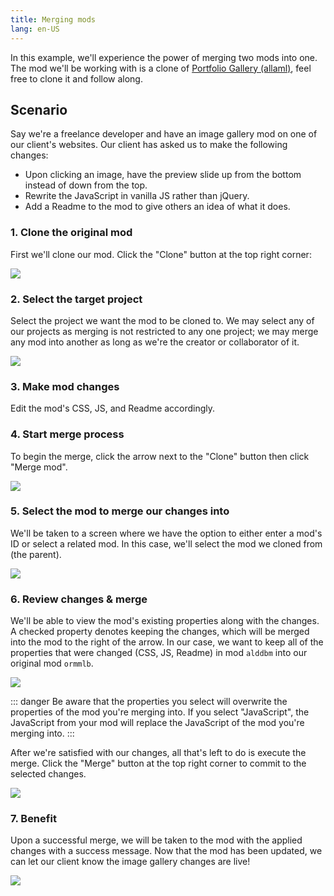 ```yaml
---
title: Merging mods
lang: en-US
---
```


In this example, we'll experience the power of merging two mods into one. The mod we'll be working with is a clone of [Portfolio Gallery (allaml)](https://anymod.com/mod/portfolio-gallery-allaml), feel free to clone it and follow along.

## Scenario

Say we're a freelance developer and have an image gallery mod on one of our client's websites. Our client has asked us to make the following changes:

- Upon clicking an image, have the preview slide up from the bottom instead of down from the top.
- Rewrite the JavaScript in vanilla JS rather than jQuery.
- Add a Readme to the mod to give others an idea of what it does.

### 1. Clone the original mod

First we'll clone our mod. Click the "Clone" button at the top right corner:

<img src="https://res.cloudinary.com/component/image/upload/v1562704535/examples/0-clone-mod.png">

### 2. Select the target project

Select the project we want the mod to be cloned to. We may select any of our projects as merging is not restricted to any one project; we may merge any mod into another as long as we're the creator or collaborator of it.

<img src="https://res.cloudinary.com/component/image/upload/v1562704535/examples/1-clone-mod.png">

### 3. Make mod changes

Edit the mod's CSS, JS, and Readme accordingly.

### 4. Start merge process

To begin the merge, click the arrow next to the "Clone" button then click "Merge mod".

<img src="https://res.cloudinary.com/component/image/upload/v1562704535/examples/2-merge-mod.png">

### 5. Select the mod to merge our changes into

We'll be taken to a screen where we have the option to either enter a mod's ID or select a related mod. In this case, we'll select the mod we cloned from (the parent).

<img src="https://res.cloudinary.com/component/image/upload/v1562704535/examples/3-select-mod.png">

### 6. Review changes & merge

We'll be able to view the mod's existing properties along with the changes. A checked property denotes keeping the changes, which will be merged into the mod to the right of the arrow. In our case, we want to keep all of the properties that were changed (CSS, JS, Readme) in mod `alddbm` into our original mod `ormmlb`.

<img src="https://res.cloudinary.com/component/image/upload/v1562704535/examples/4-merge-overview.png">

::: danger
Be aware that the properties you select will overwrite the properties of the mod you're merging into. If you select "JavaScript", the JavaScript from your mod will replace the JavaScript of the mod you're merging into.
:::

After we're satisfied with our changes, all that's left to do is execute the merge. Click the "Merge" button at the top right corner to commit to the selected changes.

<img src="https://res.cloudinary.com/component/image/upload/v1562704535/examples/5-merge-mod.png">

### 7. Benefit

Upon a successful merge, we will be taken to the mod with the applied changes with a success message. Now that the mod has been updated, we can let our client know the image gallery changes are live!

<img src="https://res.cloudinary.com/component/image/upload/v1562704535/examples/6-merge-success.png">
